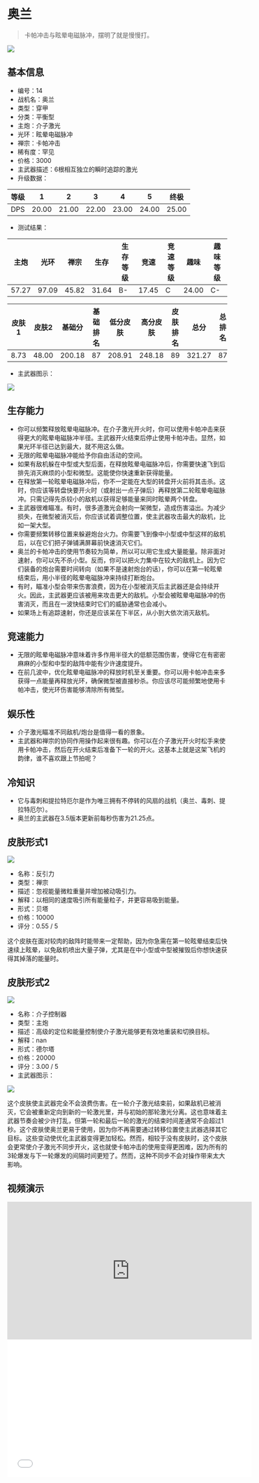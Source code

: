# 奥兰

> 卡帕冲击与眩晕电磁脉冲，摆明了就是慢慢打。

<img src="/ships/ship_14.png" style={{zoom:1}}/>

## 基本信息

- 编号：14
- 战机名：奥兰
- 类型：穿甲
- 分类：平衡型
- 主炮：介子激光
- 光环：眩晕电磁脉冲
- 禅宗：卡帕冲击
- 稀有度：罕见
- 价格：3000
- 主武器描述：6根相互独立的瞬时追踪的激光
- 升级数据：

| 等级 | 1 | 2 | 3 | 4 | 5 | 终极 |
|--|--|--|--|--|--|--|
| DPS | 20.00 | 21.00 | 22.00 | 23.00 | 24.00 | 25.00 |

- 测试结果：

| 主炮 | 光环 | 禅宗 | 生存 | 生存等级 | 竞速 | 竞速等级 | 趣味 | 趣味等级 |
|--|--|--|--|--|--|--|--|--|
| 57.27 | 97.09 | 45.82 | 31.64 | B- | 17.45 | C | 24.00 | C- |

| 皮肤1 | 皮肤2 | 基础分 | 基础排名 | 低分皮肤 | 高分皮肤 | 皮肤排名 | 总分 | 总排名 |
|--|--|--|--|--|--|--|--|--|
| 8.73 | 48.00 | 200.18 | 87 | 208.91 | 248.18 | 89 | 321.27 | 87 |

- 主武器图示：

<img src="/illustration/main_14.gif" style={{zoom:1}}/>

## 生存能力

- 你可以频繁释放眩晕电磁脉冲。在介子激光开火时，你可以使用卡帕冲击来获得更大的眩晕电磁脉冲半径。主武器开火结束后停止使用卡帕冲击。显然，如果光环半径已达到最大，就不用这么做。
- 无限的眩晕电磁脉冲能给予你自由活动的空间。
- 如果有敌机躲在中型或大型后面，在释放眩晕电磁脉冲后，你需要快速飞到后排先消灭麻烦的小型和微型。这能使你快速重新获得能量。
- 在释放第一轮眩晕电磁脉冲后，你不一定能在大型的转盘开火前将其击杀。这时，你应该等转盘快要开火时（或射出一点子弹后）再释放第二轮眩晕电磁脉冲。只需记得先杀较小的敌机以获得足够能量来同时眩晕两个转盘。
- 主武器很难瞄准。有时，很多道激光会射向一架微型，造成伤害溢出。为减少损失，在微型被消灭后，你应该试着调整位置，使主武器攻击最大的敌机，比如一架大型。
- 你需要频繁转移位置来躲避炮台火力。你需要飞到像中小型或中型这样的敌机后，以在它们把子弹铺满屏幕前快速消灭它们。
- 奥兰的卡帕冲击的使用节奏较为简单，所以可以用它生成大量能量。除非面对速射，你可以先不杀小型。反而，你可以把火力集中在较大的敌机上。因为它们装备的炮台需要时间转向（如果不是速射炮台的话），你可以在第一轮眩晕结束后，用小半径的眩晕电磁脉冲来持续打断炮台。
- 有时，瞄准小型会带来伤害浪费，因为在小型被消灭后主武器还是会持续开火。因此，主武器更应该被用来攻击更大的敌机。小型会被眩晕电磁脉冲的伤害消灭，而且在一波快结束时它们的威胁通常也会减小。
- 如果场上有追踪速射，你还是应该呆在下半区，从小到大依次消灭敌机。

## 竞速能力

- 无限的眩晕电磁脉冲意味着许多作用半径大的低额范围伤害，使得它在有密密麻麻的小型和中型的敌阵中能有少许速度提升。
- 在前几波中，优化眩晕电磁脉冲的释放时机至关重要。你可以用卡帕冲击来多获得一点能量再释放光环，确保微型被直接秒杀。你应该尽可能频繁地使用卡帕冲击，使光环伤害能够清除所有微型。

## 娱乐性

- 介子激光瞄准不同敌机/炮台是值得一看的景象。
- 主武器和禅宗的协同作用操作起来很有趣。你可以在介子激光开火时松手来使用卡帕冲击，然后在开火结束后准备下一轮的开火。这基本上就是这架飞机的韵律，谁不喜欢跟上节拍呢？

## 冷知识

- 它与毒刺和提拉特厄尔是作为唯三拥有不停转的风扇的战机（奥兰、毒刺、提拉特厄尔）。
- 奥兰的主武器在3.5版本更新前每秒伤害为21.25点。

## 皮肤形式1

<img src="/ships/ship_14_apex_1.png" style={{zoom:1}}/>

- 名称：反引力
- 类型：禅宗
- 描述：忽视能量微粒重量并增加被动吸引力。
- 解释：以相同的速度吸引所有能量粒子，并更容易吸到能量。
- 形式：贝塔
- 价格：10000
- 评分：0.55 / 5

这个皮肤在面对较肉的敌阵时能带来一定帮助，因为你急需在第一轮眩晕结束后快速续上眩晕，以免敌机喷出大量子弹，尤其是在中小型或中型被摧毁后你想快速获得其掉落的能量时。

## 皮肤形式2

<img src="/ships/ship_14_apex_2.png" style={{zoom:1}}/>

- 名称：介子控制器
- 类型：主炮
- 描述：高级的定位和能量控制使介子激光能够更有效地重装和切换目标。
- 解释：nan
- 形式：德尔塔
- 价格：20000
- 评分：3.00 / 5
- 主武器图示：

<img src="/illustration/main_14_delta.gif" style={{zoom:1}}/>

这个皮肤使主武器完全不会浪费伤害。在一轮介子激光结束前，如果敌机已被消灭，它会被重新定向到新的一轮激光里，并与初始的那轮激光分离。这也意味着主武器节奏会被少许打乱，但第一轮和最后一轮的激光的结束时间差通常不会超过1秒。这个皮肤使奥兰更易于使用，因为你不再需要通过转移位置使主武器选择其它目标。这些变动使优化主武器变得更加轻松。然而，相较于没有皮肤时，这个皮肤会更常使介子激光不同步开火，这也就使卡帕冲击的使用变得更困难，因为所有的3轮爆发与下一轮爆发的间隔时间更短了。然而，这种不同步不会对操作带来太大影响。

## 视频演示

<iframe width="560" height="315" src="https://www.youtube.com/embed/ccmA77wwGyA?si=p379o8_g8WB4UEXx" title="YouTube video player" frameborder="0" allow="accelerometer; autoplay; clipboard-write; encrypted-media; gyroscope; picture-in-picture; web-share" referrerpolicy="strict-origin-when-cross-origin" allowfullscreen></iframe>

<br/>

<iframe width="560" height="315" src="//player.bilibili.com/player.html?aid=311700969&bvid=BV1zN411P7Sg&cid=1073233621&p=1&autoplay=false" scrolling="no" border="0" frameborder="no" allow="accelerometer; autoplay; clipboard-write; encrypted-media; gyroscope; picture-in-picture; web-share" framespacing="0" allowfullscreen="true"> </iframe>